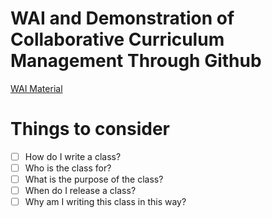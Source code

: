 # WAI and Demonstration of Collaborative Curriculum Management Through Github

[WAI Material](./wai)

# Things to consider

- [ ] How do I write a class?
- [ ] Who is the class for?
- [ ] What is the purpose of the class?
- [ ] When do I release a class?
- [ ] Why am I writing this class in this way?
